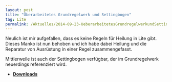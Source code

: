 ```yaml
---
layout: post
title: "Überarbeitetes Grundregelwerk und Settingbogen"
tag: Lite
permalink: /Aktuelles/2014-09-23-UeberarbeitetesGrundregelwerkundSettingbogen-lite
---
```


Neulich ist mir aufgefallen, dass es keine Regeln für Heilung in Lite gibt. Dieses Manko ist nun behoben und ich habe dabei Heilung und die Reparatur von Ausrüstung in einer Regel zusammengefasst.

Mittlerweile ist auch der Settingbogen verfügbar, der im Grundregelwerk neuerdings referenziert wird.

- **[Downloads](https://lite.jcgames.de/Publikationen/)**


